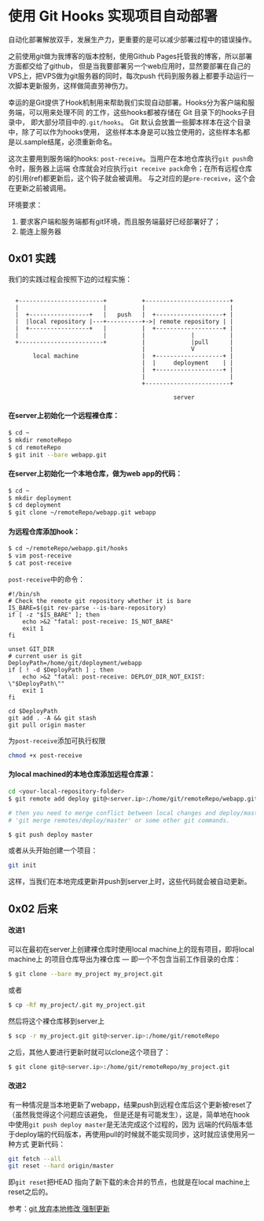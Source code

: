 # 使用 Git Hooks 实现项目自动部署

自动化部署解放双手，发展生产力，更重要的是可以减少部署过程中的错误操作。
<!--more-->

之前使用git做为我博客的版本控制，使用Github Pages托管我的博客，所以部署方面都交给了github，
但是当我要部署另一个web应用时，显然要部署在自己的VPS上，把VPS做为git服务器的同时，每次push
代码到服务器上都要手动运行一次脚本更新服务，这样做简直劳神伤力。

幸运的是Git提供了Hook机制用来帮助我们实现自动部署。Hooks分为客户端和服务端，可以用来处理不同
的工作，这些hooks都被存储在 Git 目录下的hooks子目录中，
即大部分项目中的`.git/hooks`。 Git 默认会放置一些脚本样本在这个目录中，除了可以作为hooks使用，
这些样本本身是可以独立使用的，这些样本名都是以.sample结尾，必须重新命名。

这次主要用到服务端的hooks: `post-receive`。当用户在本地仓库执行`git push`命令时，服务器上运端
仓库就会对应执行`git receive pack`命令；在所有远程仓库的引用(ref)都更新后，这个钩子就会被调用。
与之对应的是`pre-receive`，这个会在更新之前被调用。

环境要求：

1. 要求客户端和服务端都有git环境，而且服务端最好已经部署好了；
2. 能连上服务器

## 0x01 实践

我们的实践过程会按照下边的过程实施：

```

  +------------------------+          +------------------------+
  |                        |          |                        |
  |  +-----------------+   |   push   |  +-------------------+ |
  |  |local repository |---+----------+->| remote repository | |
  |  +-----------------+   |          |  +-------------------+ |
  |                        |          |             |          |
  +------------------------+          |             |pull      |
                                      |             V          |
       local machine                  |  +-------------------+ |
                                      |  |     deployment    | |
                                      |  +-------------------+ |
                                      |                        |
                                      +------------------------+

                                               server

```

#### 在server上初始化一个远程裸仓库：

```bash
$ cd ~
$ mkdir remoteRepo
$ cd remoteRepo
$ git init --bare webapp.git
```

#### 在server上初始化一个本地仓库，做为web app的代码：

```bash
$ cd ~
$ mkdir deployment
$ cd deployment
$ git clone ~/remoteRepo/webapp.git webapp
```

#### 为远程仓库添加hook：

```bash
$ cd ~/remoteRepo/webapp.git/hooks
$ vim post-receive
$ cat post-receive
```

`post-receive`中的命令：

```
#!/bin/sh
# Check the remote git repository whether it is bare
IS_BARE=$(git rev-parse --is-bare-repository)
if [ -z "$IS_BARE" ]; then
    echo >&2 "fatal: post-receive: IS_NOT_BARE"
    exit 1
fi

unset GIT_DIR
# current user is git
DeployPath=/home/git/deployment/webapp
if [ ! -d $DeployPath ] ; then
    echo >&2 "fatal: post-receive: DEPLOY_DIR_NOT_EXIST: \"$DeployPath\""
    exit 1
fi

cd $DeployPath
git add . -A && git stash
git pull origin master
```

为`post-receive`添加可执行权限

```bash
chmod +x post-receive
```

#### 为local machined的本地仓库添加远程仓库源：

```bash
cd <your-local-repository-folder>
$ git remote add deploy git@<server.ip>:/home/git/remoteRepo/webapp.git

# then you need to merge conflict between local changes and deploy/master before you push it.
# 'git merge remotes/deploy/master' or some other git commands.

$ git push deploy master
```

或者从头开始创建一个项目：

```bash
git init
```

这样，当我们在本地完成更新并push到server上时，这些代码就会被自动更新。

## 0x02 后来

#### 改进1

可以在最初在server上创建裸仓库时使用local machine上的现有项目，即将local machine上
的项目仓库导出为裸仓库 — 即一个不包含当前工作目录的仓库：

```bash
$ git clone --bare my_project my_project.git
```

或者

```bash
$ cp -Rf my_project/.git my_project.git
```

然后将这个裸仓库移到server上

```bash
$ scp -r my_project.git git@<server.ip>:/home/git/remoteRepo
```

之后，其他人要进行更新时就可以clone这个项目了：

```bash
$ git clone git@<server.ip>:/home/git/remoteRepo/my_project.git
```

#### 改进2

有一种情况是当本地更新了webapp，结果push到远程仓库后这个更新被reset了（虽然我觉得这个问题应该避免，
但是还是有可能发生），这是，简单地在hook中使用`git push deploy master`是无法完成这个过程的，因为
远端的代码版本低于deploy端的代码版本，再使用pull的时候就不能实现同步，这时就应该使用另一种方式
更新代码：

```bash
git fetch --all
git reset --hard origin/master
```

即`git reset`把HEAD 指向了新下载的未合并的节点，也就是在local machine上reset之后的。

参考：[git 放弃本地修改 强制更新](http://blog.csdn.net/a06062125/article/details/11727273)

